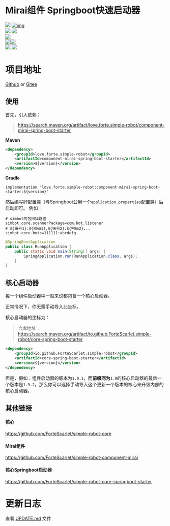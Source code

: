 # Mirai组件 Springboot快速启动器

[![](https://img.shields.io/badge/simple--robot-core-green)](https://github.com/ForteScarlet/simple-robot-core) [![img](https://camo.githubusercontent.com/f8464f5d605886b8369ab6daf28d7130a72fd80e/68747470733a2f2f696d672e736869656c64732e696f2f6d6176656e2d63656e7472616c2f762f696f2e6769746875622e466f727465536361726c65742f73696d706c652d726f626f742d636f7265)](https://search.maven.org/artifact/io.github.ForteScarlet/simple-robot-core) <br>[![](https://img.shields.io/badge/simple--robot-component--mirai-green)](https://github.com/ForteScarlet/simple-robot-component-mirai)  [![](https://img.shields.io/maven-central/v/love.forte.simple-robot-component/component-mirai)](https://search.maven.org/artifact/love.forte.simple-robot-component/component-mirai) <br>[![](https://img.shields.io/badge/simple--robot-core--springboot--starter-green)](https://github.com/ForteScarlet/simple-robot-core-springboot-starter) <br>[![](https://img.shields.io/badge/simple--robot-component--mirai--springboot--starter-green)](https://github.com/ForteScarlet/simple-robot-component-mirai-springboot-starter)[![](https://img.shields.io/maven-central/v/love.forte.simple-robot/component-mirai-spring-boot-starter)](https://search.maven.org/artifact/love.forte.simple-robot/component-mirai-spring-boot-starter) <br>[![](https://img.shields.io/badge/%E7%9C%8B%E4%BA%91%E6%96%87%E6%A1%A3-doc-green)](https://www.kancloud.cn/forte-scarlet/simple-coolq-doc)  [![](https://img.shields.io/badge/QQ%E7%BE%A4-782930037-blue)](https://jq.qq.com/?_wv=1027&k=57ynqB1)   

# 项目地址
[Github](https://github.com/ForteScarlet/simple-robot-component-cqhttp-springboot-starter) or [Gitee](https://gitee.com/ForteScarlet/simple-robot-component-cqhttp-springboot-starter)


## 使用
首先，引入依赖；
> https://search.maven.org/artifact/love.forte.simple-robot/component-mirai-spring-boot-starter

**Maven**
```xml
<dependency>
    <groupId>love.forte.simple-robot</groupId>
    <artifactId>component-mirai-spring-boot-starter</artifactId>
    <version>${version}</version>
</dependency>
```
**Gradle**

```
implementation 'love.forte.simple-robot:component-mirai-spring-boot-starter:${version}'
```

然后编写好配置类（与Springboot公用一个`application.properties`配置类）后启动即可。
例如：
```properties
# simbot的包扫描路径
simbot.core.scannerPackage=com.bot.listener
# ${账号1}:${密码1},${账号2}:${密码2}...
simbot.core.bots=111111:abcdefg
```

```java
@SpringBootApplication
public class RunApplication {
    public static void main(String[] args) {
        SpringApplication.run(RunApplication.class, args);
    }
}
```


## 核心启动器

每一个组件启动器中一般来说都包含一个核心启动器。

正常情况下，你无需手动导入此坐标。

核心启动器的坐标为：

> 仓库地址：https://search.maven.org/artifact/io.github.ForteScarlet.simple-robot/core-spring-boot-starter

```xml
<dependency>
    <groupId>io.github.ForteScarlet.simple-robot</groupId>
    <artifactId>core-spring-boot-starter</artifactId>
    <version>${version}</version>
</dependency>
```

但是，假如：组件启动器的版本为`1.9.1`，而**前缀同为**`1.9`的核心启动器的最新一个版本是`1.9.2`，那么你可以选择手动导入这个更新一个版本的核心来升级内部的核心启动器。



## 其他链接


#### 核心

https://github.com/ForteScarlet/simple-robot-core

#### Mirai组件

https://github.com/ForteScarlet/simple-robot-component-mirai

#### 核心Springboot启动器

https://github.com/ForteScarlet/simple-robot-core-springboot-starter

# 更新日志
查看 [UPDATE.md](./UPDATE.md) 文件